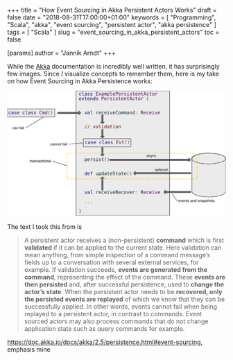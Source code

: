 +++
title = "How Event Sourcing in Akka Persistent Actors Works"
draft = false
date = "2018-08-31T17:00:00+01:00"
keywords = [ "Programming", "Scala", "akka", "event sourcing", "persistent actor", "akka persistence" ]
tags = [ "Scala" ]
slug = "event_sourcing_in_akka_persistent_actors"
toc = false

[params]
  author = "Jannik Arndt"
+++

While the [Akka](https://doc.akka.io/docs/) documentation is incredibly well written, it has surprisingly few images. Since _I_ visualize concepts to remember them, here is my take on how Event Sourcing in Akka Persistence works:

<a href="/blog/2018/08/AkkaPersistence.svg"><img src="/blog/2018/08/AkkaPersistence.svg" alt="" onerror="this.onerror=null; this.src='/blog/2018/08/AkkaPersistence.png'"></a>

<!--more-->

The text I took this from is

> A persistent actor receives a (non-persistent) __command__ which is first __validated__ if it can be applied to the current state. Here validation can mean anything, from simple inspection of a command message’s fields up to a conversation with several external services, for example. If validation succeeds, __events are generated from the command__, representing the effect of the command. These __events are then persisted__ and, after successful persistence, used to __change the actor’s state__. When the persistent actor needs to be __recovered, only the persisted events are replayed__ of which we know that they can be successfully applied. In other words, events cannot fail when being replayed to a persistent actor, in contrast to commands. Event sourced actors may also process commands that do not change application state such as query commands for example.

<https://doc.akka.io/docs/akka/2.5/persistence.html#event-sourcing>, emphasis mine